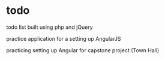 # todo
todo list built using php and jQuery

practice application for a setting up AngularJS

practicing setting up Angular for capstone project (Town Hall)
